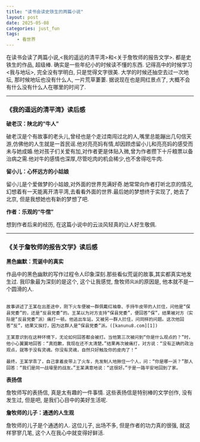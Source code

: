 ```yaml
---
title: "读书会读史铁生的两篇小说"
layout: post
date: 2025-05-08
categories: just_fun
tags:
    - 看世界
---
```




在读书会读了两篇小说,<我的遥远的清平湾>和<关于詹牧师的报告文学>.
都是史铁生的作品, 超级棒.
确实是一些年纪小的时候读不懂的东西.
记得高中的时候学习<我与地坛>, 完全没有学明白, 只是觉得文字很美. 大学的时候还抽空去过一次地坛, 那时候地坛也没有什么人, 一片荒草萋萋. 据说现在也是网红景点了, 大概不会有什么没有什么人在哪里的时间了.

---

### 《我的遥远的清平湾》读后感

**破老汉：陕北的“牛人”**

破老汉是个有故事的老头儿,曾经也是个走过南闯过北的人,嘴里总能蹦出几句信天游,仿佛他的人生就是一首民谣.他对亮亮妈有情,却因顾虑留小儿和亮亮妈的感受而未与她成婚.他对孩子们关爱有加,对作者更是体贴入微,曾为作者攒下十斤粮票以备治病之需.他对牛的感情也深厚,尽管吃肉的机会稀少,也不舍得吃牛肉.

**留小儿：心怀远方的小姑娘**

留小儿是个爱做梦的小姑娘,对外面的世界充满好奇.她常常向作者打听北京的情况,幻想着有一天能离开清平湾,去看看外面的世界.最后她的梦想终于实现了, 她去了北京, 但是我想她也有新的梦想了吧.

**作者：乐观的“牛倌”**

想到作者后来的经历, 在这篇小说中的云淡风轻真的让人好生敬佩. 


---

### 《关于詹牧师的报告文学》读后感

**黑色幽默：荒诞中的真实**

作品中的黑色幽默的写作过程令人印象深刻.那些看似荒诞的故事,其实都真实地发生过.
我印象最为深刻的是这个, 这个让我感觉, 詹牧师`风派`的原因是, 他本就不是一个圆滑的人.
```

故事讲述了王某在出差途中，刚下火车便被一群佩戴红袖章、手持牛皮带的人拦住，问他是“保县党委”的，还是“反县党委”的。王某以为对方支持“保县党委”，便回答“保”，结果被对方（实际是“反县党委”派）痛打一顿。他逃出车站，又被另一群人拦住，问同样的问题。这次他回答“反”，结果又挨打，因为这群人是“保县党委”派。([kanunu8.com][1])

王某意识到在这种环境下，无论如何回答都会被打。当他第三次被问到“你是什么观点的？”时，他小心翼翼地回答：“真抱歉，我现在还不太清楚。”结果再次被痛打，对方说：“没有正确的政治观点，就等于没有灵魂。你没有灵魂，自然只好触及你的皮肉了！”

最终，王某学乖了，自己拿着皮带上了火车，先发制人地揪住一个人，问：“你是哪一派？”那人回答：“我们是同一战壕里的战友。”王某满意地说：“这很好。”于是一路平安地回到了家。

```

**表扬信**

詹牧师写的表扬信, 真是太有趣的一件事情. 这些表扬信是特别棒的文学创作, 没有发生过, 但是吧, 是我们心目中的美好生活呢.



**詹牧师的儿子：通透的人生观**

詹牧师的儿子是个通透的人. 这位儿子, 出场不多, 但是作者的功力真的很强, 就这样寥寥几笔, 这个人在我心中就变得好鲜活.